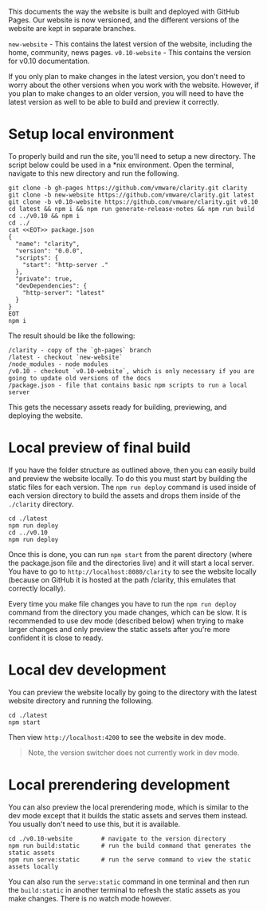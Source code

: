 This documents the way the website is built and deployed with GitHub Pages. Our website is now versioned, and the different versions of the website are kept in separate branches.

`new-website` - This contains the latest version of the website, including the home, community, news pages.
`v0.10-website` - This contains the version for v0.10 documentation.

If you only plan to make changes in the latest version, you don't need to worry about the other versions when you work with the website. However, if you plan to make changes to an older version, you will need to have the latest version as well to be able to build and preview it correctly.

# Setup local environment

To properly build and run the site, you'll need to setup a new directory. The script below could be used in a *nix environment. Open the terminal, navigate to this new directory and run the following.

```
git clone -b gh-pages https://github.com/vmware/clarity.git clarity
git clone -b new-website https://github.com/vmware/clarity.git latest
git clone -b v0.10-website https://github.com/vmware/clarity.git v0.10
cd latest && npm i && npm run generate-release-notes && npm run build
cd ../v0.10 && npm i
cd ../
cat <<EOT>> package.json
{
  "name": "clarity",
  "version": "0.0.0",
  "scripts": {
    "start": "http-server ."
  },
  "private": true,
  "devDependencies": {
    "http-server": "latest"
  }
}
EOT
npm i
```

The result should be like the following:

```
/clarity - copy of the `gh-pages` branch
/latest - checkout `new-website`
/node_modules - node modules
/v0.10 - checkout `v0.10-website`, which is only necessary if you are going to update old versions of the docs
/package.json - file that contains basic npm scripts to run a local server
```

This gets the necessary assets ready for building, previewing, and deploying the website.

# Local preview of final build

If you have the folder structure as outlined above, then you can easily build and preview the website locally. To do this you must start by building the static files for each version. The `npm run deploy` command is used inside of each version directory to build the assets and drops them inside of the `./clarity` directory.

```
cd ./latest
npm run deploy
cd ../v0.10
npm run deploy
```

Once this is done, you can run `npm start` from the parent directory (where the package.json file and the directories live) and it will start a local server. You have to go to `http://localhost:8080/clarity` to see the website locally (because on GitHub it is hosted at the path /clarity, this emulates that correctly locally).

Every time you make file changes you have to run the `npm run deploy` command from the directory you made changes, which can be slow. It is recommended to use dev mode (described below) when trying to make larger changes and only preview the static assets after you're more confident it is close to ready.

# Local dev development

You can preview the website locally by going to the directory with the latest website directory and running the following. 

```
cd ./latest
npm start
```

Then view `http://localhost:4200` to see the website in dev mode.

> Note, the version switcher does not currently work in dev mode.

# Local prerendering development

You can also preview the local prerendering mode, which is similar to the dev mode except that it builds the static assets and serves them instead. You usually don't need to use this, but it is available.

```
cd ./v0.10-website        # navigate to the version directory
npm run build:static      # run the build command that generates the static assets
npm run serve:static      # run the serve command to view the static assets locally
```

You can also run the `serve:static` command in one terminal and then run the `build:static` in another terminal to refresh the static assets as you make changes. There is no watch mode however.
